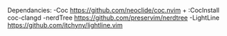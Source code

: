 Dependancies: 
-Coc
https://github.com/neoclide/coc.nvim
    + :CocInstall coc-clangd
-nerdTree
https://github.com/preservim/nerdtree
-LightLine
https://github.com/itchyny/lightline.vim
